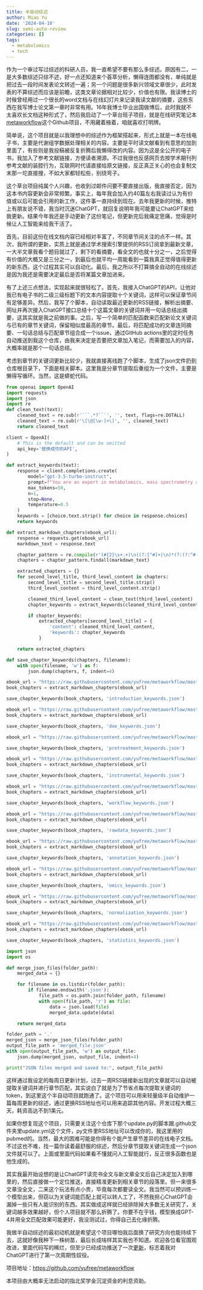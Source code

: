 ```yaml
---
title: 半自动综述
author: Miao Yu
date: '2024-04-10'
slug: semi-auto-review
categories: []
tags:
  - metabolomics
  - tech
---
```

作为一个审过写过综述的科研人员，我一直希望不要有那么多综述。原因有二，一是大多数综述只综不述，好一点还知道来个荟萃分析，懒得连图都没有，单纯就是把过去一段时间发表论文转述一遍；另一个问题是很多新兴领域文章很少，此时发表的不算综述而应该是前瞻，这类文章论据相对比较少，价值也有限。我读博士的时候曾经用过一个很长的word文档与在线幻灯片来记录我读文献的摘要，这些东西在我写博士论文第一章时非常有用。16年我博士毕业出国做博后，此时我就不太喜欢长文档这种形式了，然后我启动了一个草台班子项目，就是在线研究笔记本[metaworkflow](https://bookdown.org/yufree/Metabolomics/)这个Github项目，不用藏着掖着，咱就喜欢打明牌。

简单说，这个项目就是以我理想中的综述作为框架搭起来，形式上就是一本在线电子书，主要是代谢组学数据处理相关的内容。主要是平时读文献看到有意思的加到里面了，有些则是我投稿被反复折腾后我懒得改的内容。因为这是全公开的电子书，我加入了参考文献链接，方便读者溯源。不过我很也反感网页去按学术期刊列参考文献的装腔行为，互联网时代请直接给原文链接，反正真正关心的也会复制文末那一坨直接搜，不如大家都轻松些，别绕弯子。

这个草台项目纯属个人兴趣，也收到过邮件问要不要直接出版，我直接否定，因为这本书内容更新会非常频繁。事实上，每年我会加入约40篇左右我读过认为有价值或以后可能会引用的新工作，这件事一直持续到现在。去年我更新的时候，推特上有朋友说不错，我当时沉迷ChatGPT，就回复说明年我可能要让ChatGPT来给我更新。结果今年我还是手动更新了这份笔记，但更新完后我痛定思痛，觉得是时候让人工智能来给我干活了。

首先，目前这份在线文档内容已经相对丰富了，不同章节间关注的点不一样。其次，我所谓的更新，实质上就是通过学术搜索引擎提供的RSS订阅拿到最新文章，一大半文章我看个题目就过了，剩下的看摘要，看全文的也就十分之一，之后觉得有价值的大概又是三分之一，到最后也就平均一周能看到一篇我真正觉得值得更新的新东西，这个过程其实可以自动化。最后，我之所以不打算搞全自动的在线综述是因为我还是需要决定最后是否将某篇文章加进来。

有了上述三点想法，实现起来就很轻松了。首先，我接入ChatGPT的API，让他对我已有电子书的二级三级标题下的文本内容提取十个关键词，这样可以保证章节间有足够差异。然后，我写了个脚本，自动读取最近更新的RSS链接，解析出摘要、网址并再次接入ChatGPT接口总结十个这篇文章的关键词并用一句话总结出摘要，这其实就是我之前做的事。之后，写一个简单的匹配函数来匹配新论文关键词与已有的章节关键词，保留相似度最高的章节。最后，将匹配成功的文章连同摘要、一句话总结与匹配章节组合成一个issue，通过GitHub actions里的定时任务自动推送到我这个仓库，由我来决定是否要把文章加入笔记，而需要加入的内容，大概率就是那个一句话总结。

考虑到章节的关键词更新比较少，我就直接离线跑了个脚本，生成了json文件扔到仓库根目录下，下面是相关脚本。这里我是分章节提取后重组为一个文件，主要是懒得写循环。当然，这是蟒蛇代码。

```python
from openai import OpenAI
import requests
import json
import re
def clean_text(text):
    cleaned_text = re.sub(r'```.*?```', '', text, flags=re.DOTALL)
    cleaned_text = re.sub(r'\[\@[\w-]+\]', '', cleaned_text)
    return cleaned_text

client = OpenAI(
    # This is the default and can be omitted
    api_key='替换成你的API',
)

def extract_keywords(text):
    response = client.completions.create(
        model="gpt-3.5-turbo-instruct",
        prompt=f"You are an expert in metabolomics, mass spectrometry and analytical chemistry, extract 10 keywords from the text without numbering and separate them by comma and keywords should not include Mass spectrometry, analytical chemistry, metabolomics: '{text[:4000]}'",
        max_tokens=50,
        n=1,
        stop=None,
        temperature=0.5
    )
    keywords = [choice.text.strip() for choice in response.choices]
    return keywords

def extract_markdown_chapters(ebook_url):
    response = requests.get(ebook_url)
    markdown_text = response.text

    chapter_pattern = re.compile(r'(#{2}\s+.+)\n((?:[^#]+|\n)*(?:(?:^#{3}\s+.+)(?:[^#]+|\n)*)*)')
    chapters = chapter_pattern.findall(markdown_text)

    extracted_chapters = {}
    for second_level_title, third_level_content in chapters:
        second_level_title = second_level_title.strip()
        third_level_content = third_level_content.strip()

        cleaned_third_level_content = clean_text(third_level_content)
        chapter_keywords = extract_keywords(cleaned_third_level_content)

        if chapter_keywords:
            extracted_chapters[second_level_title] = {
                'content': cleaned_third_level_content,
                'keywords': chapter_keywords
            }

    return extracted_chapters

def save_chapter_keywords(chapters, filename):
    with open(filename, 'w') as f:
        json.dump(chapters, f, indent=4)

ebook_url = "https://raw.githubusercontent.com/yufree/metaworkflow/master/01-introduction.Rmd"
book_chapters = extract_markdown_chapters(ebook_url)

save_chapter_keywords(book_chapters, 'introduction_keywords.json')

ebook_url = "https://raw.githubusercontent.com/yufree/metaworkflow/master/02-doe.Rmd"
book_chapters = extract_markdown_chapters(ebook_url)

save_chapter_keywords(book_chapters, 'doe_keywords.json')

ebook_url = "https://raw.githubusercontent.com/yufree/metaworkflow/master/03-pretreatment.Rmd"

save_chapter_keywords(book_chapters, 'pretreatment_keywords.json')

ebook_url = "https://raw.githubusercontent.com/yufree/metaworkflow/master/04-instrumental.Rmd"
book_chapters = extract_markdown_chapters(ebook_url)

save_chapter_keywords(book_chapters, 'instrumental_keywords.json')

ebook_url = "https://raw.githubusercontent.com/yufree/metaworkflow/master/05-workflow.Rmd"
book_chapters = extract_markdown_chapters(ebook_url)

save_chapter_keywords(book_chapters, 'workflow_keywords.json')

ebook_url = "https://raw.githubusercontent.com/yufree/metaworkflow/master/06-rawdata.Rmd"
book_chapters = extract_markdown_chapters(ebook_url)

save_chapter_keywords(book_chapters, 'rawdata_keywords.json')

ebook_url = "https://raw.githubusercontent.com/yufree/metaworkflow/master/07-annotation.Rmd"
book_chapters = extract_markdown_chapters(ebook_url)

save_chapter_keywords(book_chapters, 'annotation_keywords.json')

ebook_url = "https://raw.githubusercontent.com/yufree/metaworkflow/master/08-omics.Rmd"
book_chapters = extract_markdown_chapters(ebook_url)

save_chapter_keywords(book_chapters, 'omics_keywords.json')

ebook_url = "https://raw.githubusercontent.com/yufree/metaworkflow/master/09-normalization.Rmd"
book_chapters = extract_markdown_chapters(ebook_url)

save_chapter_keywords(book_chapters, 'normalization_keywords.json')

ebook_url = "https://raw.githubusercontent.com/yufree/metaworkflow/master/10-statistics.Rmd"
book_chapters = extract_markdown_chapters(ebook_url)

save_chapter_keywords(book_chapters, 'statistics_keywords.json')

import json
import os

def merge_json_files(folder_path):
    merged_data = {}

    for filename in os.listdir(folder_path):
        if filename.endswith('.json'):
            file_path = os.path.join(folder_path, filename)
            with open(file_path, 'r') as file:
                data = json.load(file)
                merged_data.update(data)

    return merged_data

folder_path = '.'
merged_json = merge_json_files(folder_path)
output_file_path = 'merged_file.json'
with open(output_file_path, 'w') as output_file:
    json.dump(merged_json, output_file, indent=4)

print("JSON files merged and saved to:", output_file_path)
```

这样通过我设定的每周日更新计划，过去一周RSS链接新出现的文章就可以自动被提取关键词并进行章节匹配，其实说白了就是为了节省点每次提取关键词的token，到这里这个半自动项目就跑通了。这个项目可以用来轻量级半自动维护一篇每周更新的综述，通过更换RSS地址也可以用来追踪其他内容。开发过程大概三天，耗资高达不到1美元。

如果你想复现这个项目，只需要关注这个仓库下那个update.py的脚本跟.github文件夹里update.yml这个文件，py文件里RSS地址可以改成你的，我这里用的pubmed的。当然，最大的困难可能是你得有个能产生章节差异的在线电子文档。不过这也不难，找一篇你读着最舒服的综述，然后分章节提取关键词生成一个json文件就可以了。上面或里面代码如果看不懂就问人工智能就行，反正很多函数也是他生成的。

其实我最开始设想的是让ChatGPT读完书全文与新文章全文后自己决定加入到哪里的，然后直接做一个定位推送，直接精准更新到相关章节的段落里。但一来很多文章没全文，二来这个玩法有点小贵，毕竟每次都要读全文。我当然可以预训练一个模型出来，但窃以为关键词能匹配上就可以转人工了，不然我担心ChatGPT会漏掉一些只有人能识别的东西。其实做成这样就已经排除掉大多数无关研究了，关键词越多效果越好，但个人项目就不那么折腾了。你要不在乎钱，模型换成GPT-4并用全文匹配效果可能更好，我没测试过，你得自己去化缘折腾。

我做半自动综述的最初动机就是希望这个项目哪怕我后面换了研究方向也能持续下去，这就好像我种下一株树苗，最后长成啥样其实我也不知道。欢迎各位看官围观改进，里面代码写的稀烂，但至少已经成功推送了一次[更新](https://github.com/yufree/metaworkflow/issues/20)，标志着我对ChatGPT进行了第一次周期性奴役。

项目地址：https://github.com/yufree/metaworkflow

本项目由大概率无法启动的指北奖学金沉淀资金的利息资助。
